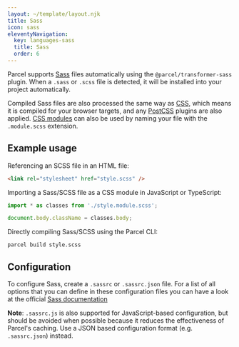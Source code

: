 ```yaml
---
layout: ~/template/layout.njk
title: Sass
icon: sass
eleventyNavigation:
  key: languages-sass
  title: Sass
  order: 6
---
```


Parcel supports [Sass](https://sass-lang.com/) files automatically using the `@parcel/transformer-sass` plugin. When a `.sass` or `.scss` file is detected, it will be installed into your project automatically.

Compiled Sass files are also processed the same way as [CSS](/languages/css.md), which means it is compiled for your browser targets, and any [PostCSS](/languages/css.md#postcss) plugins are also applied. [CSS modules](/languages/css.md#css-modules) can also be used by naming your file with the `.module.scss` extension.

## Example usage

Referencing an SCSS file in an HTML file:

```html
<link rel="stylesheet" href="style.scss" />
```

Importing a Sass/SCSS file as a CSS module in JavaScript or TypeScript:

```js
import * as classes from './style.module.scss';

document.body.className = classes.body;
```

Directly compiling Sass/SCSS using the Parcel CLI:

```
parcel build style.scss
```

## Configuration

To configure Sass, create a `.sassrc` or `.sassrc.json` file. For a list of all options that you can define in these configuration files you can have a look at the official [Sass documentation](https://sass-lang.com/documentation/js-api#options)

<warning>

**Note**: `.sassrc.js` is also supported for JavaScript-based configuration, but should be avoided when possible because it reduces the effectiveness of Parcel's caching. Use a JSON based configuration format (e.g. `.sassrc.json`) instead.

</warning>
